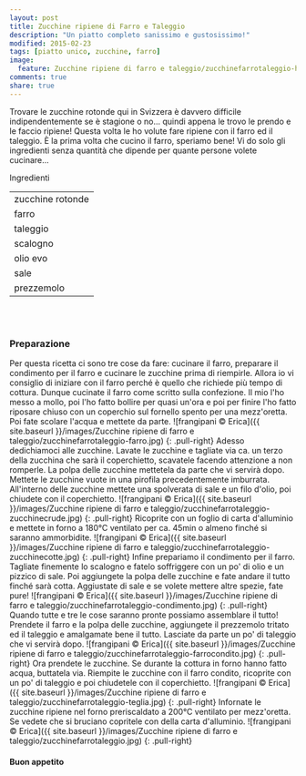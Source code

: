 ```yaml
---
layout: post
title: Zucchine ripiene di Farro e Taleggio
description: "Un piatto completo sanissimo e gustosissimo!"
modified: 2015-02-23
tags: [piatto unico, zucchine, farro]
image:
  feature: Zucchine ripiene di farro e taleggio/zucchinefarrotaleggio-header.jpg
comments: true
share: true
---
```


Trovare le zucchine rotonde qui in Svizzera è davvero difficile indipendentemente se è stagione o no... quindi appena le trovo le prendo e le faccio ripiene! Questa volta le ho volute fare ripiene con il farro ed il taleggio. È la prima volta che cucino il farro, speriamo bene! Vi do solo gli ingredienti senza quantità che dipende per quante persone volete cucinare...


<div class="ingredients">
  <div class="ingredients-title">Ingredienti</div>
  <table>
    <tbody>
      <tr>
        <td>zucchine rotonde</td>
      </tr>
      <tr>
        <td>farro</td>
      </tr>
      <tr>
        <td>taleggio</td>
      </tr>
      <tr>
        <td>scalogno</td>
      </tr>
      <tr>
        <td>olio evo</td>
      </tr>
      <tr>
        <td>sale</td>
      </tr>
      <tr>
        <td>prezzemolo</td>
      </tr>
    </tbody>
  </table>
  <br></br>
</div>


<h3>
  <font color="grey">
    <i class="icon-cogs"></i>
  </font> Preparazione
</h3>

Per questa ricetta ci sono tre cose da fare: cucinare il farro, preparare il condimento per il farro e cucinare le zucchine prima di riempirle. Allora io vi consiglio di iniziare con il farro perché è quello che richiede più tempo di cottura.
Dunque cucinate il farro come scritto sulla confezione. Il mio l'ho messo a mollo, poi l'ho fatto bollire per quasi un'ora e poi per finire l'ho fatto riposare chiuso con un coperchio sul fornello spento per una mezz'oretta. Poi fate scolare l'acqua e mettete da parte.
![frangipani © Erica]({{ site.baseurl }}/images/Zucchine ripiene di farro e taleggio/zucchinefarrotaleggio-farro.jpg)
{: .pull-right}
Adesso dedichiamoci alle zucchine. Lavate le zucchine e tagliate via ca. un terzo della zucchina che sarà il coperchietto, scavatele facendo attenzione a non romperle. La polpa delle zucchine mettetela da parte che vi servirà dopo. Mettete le zucchine vuote in una pirofila precedentemente imburrata. All'interno delle zucchine mettete una spolverata di sale e un filo d'olio, poi chiudete con il coperchietto.
![frangipani © Erica]({{ site.baseurl }}/images/Zucchine ripiene di farro e taleggio/zucchinefarrotaleggio-zucchinecrude.jpg)
{: .pull-right}
Ricoprite con un foglio di carta d'alluminio e mettete in forno a 180°C ventilato per ca. 45min o almeno finché si saranno ammorbidite.
![frangipani © Erica]({{ site.baseurl }}/images/Zucchine ripiene di farro e taleggio/zucchinefarrotaleggio-zucchinecotte.jpg)
{: .pull-right}
Infine prepariamo il condimento per il farro. Tagliate finemente lo scalogno e fatelo soffriggere con un po' di olio e un pizzico di sale. Poi aggiungete la polpa delle zucchine e fate andare il tutto finché sarà cotta. Aggiustate di sale e se volete mettere altre spezie, fate pure!
![frangipani © Erica]({{ site.baseurl }}/images/Zucchine ripiene di farro e taleggio/zucchinefarrotaleggio-condimento.jpg)
{: .pull-right}
Quando tutte e tre le cose saranno pronte possiamo assemblare il tutto! Prendete il farro e la polpa delle zucchine, aggiungete il prezzemolo tritato ed il taleggio e amalgamate bene il tutto. Lasciate da parte un po' di taleggio che vi servirà dopo.
![frangipani © Erica]({{ site.baseurl }}/images/Zucchine ripiene di farro e taleggio/zucchinefarrotaleggio-farrocondito.jpg)
{: .pull-right}
Ora prendete le zucchine. Se durante la cottura in forno hanno fatto acqua, buttatela via. Riempite le zucchine con il farro condito, ricoprite con un po' di taleggio e poi chiudetele con il coperchietto.
![frangipani © Erica]({{ site.baseurl }}/images/Zucchine ripiene di farro e taleggio/zucchinefarrotaleggio-teglia.jpg)
{: .pull-right}
Infornate le zucchine ripiene nel forno preriscaldato a 200°C ventilato per mezz'oretta. Se vedete che si bruciano copritele con della carta d'alluminio.
![frangipani © Erica]({{ site.baseurl }}/images/Zucchine ripiene di farro e taleggio/zucchinefarrotaleggio.jpg)
{: .pull-right}


<h4>Buon appetito
  <font color="red">
    <i class="icon-smile"></i>
  </font>
</h4>

